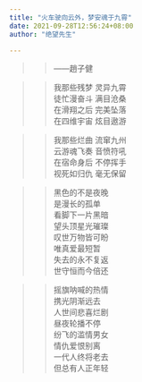 ```yaml
---
title: "火车驶向云外，梦安魂于九霄"
date: 2021-09-28T12:56:24+08:00
author: "绝望先生"

---
```


>> ——趙子健  

>> 我那些残梦 灵异九霄  
>> 徒忙漫奋斗 满目沧桑  
>> 在滑翔之后 完美坠落  
>> 在四维宇宙 炫目遨游  

>> 我那些烂曲 流窜九州  
>> 云游魂飞奏 音愤符吼  
>> 在宿命身后 不停挥手  
>> 视死如归仇 毫无保留  

>> 黑色的不是夜晚  
>> 是漫长的孤单  
>> 看脚下一片黑暗  
>> 望头顶星光璀璨  
>> 叹世万物皆可盼  
>> 唯真爱最短暂  
>> 失去的永不复返  
>> 世守恒而今倍还  

>> 摇旗呐喊的热情  
>> 携光阴渐远去  
>> 人世间悲喜烂剧  
>> 昼夜轮播不停  
>> 纷飞的滥情男女  
>> 情仇爱恨别离  
>> 一代人终将老去  
>> 但总有人正年轻

